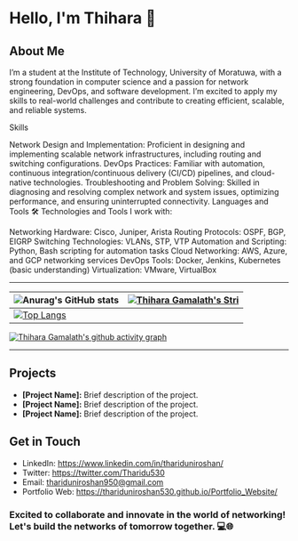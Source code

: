 # Hello, I'm Thihara 👋

## About Me
I’m a student at the Institute of Technology, University of Moratuwa, with a strong foundation in computer science and a passion for network engineering, DevOps, and software development. I’m excited to apply my skills to real-world challenges and contribute to creating efficient, scalable, and reliable systems.

Skills

Network Design and Implementation: Proficient in designing and implementing scalable network infrastructures, including routing and switching configurations.
DevOps Practices: Familiar with automation, continuous integration/continuous delivery (CI/CD) pipelines, and cloud-native technologies.
Troubleshooting and Problem Solving: Skilled in diagnosing and resolving complex network and system issues, optimizing performance, and ensuring uninterrupted connectivity.
Languages and Tools
🛠️ Technologies and Tools I work with:

Networking Hardware: Cisco, Juniper, Arista
Routing Protocols: OSPF, BGP, EIGRP
Switching Technologies: VLANs, STP, VTP
Automation and Scripting: Python, Bash scripting for automation tasks
Cloud Networking: AWS, Azure, and GCP networking services
DevOps Tools: Docker, Jenkins, Kubernetes (basic understanding)
Virtualization: VMware, VirtualBox





---
| ![Anurag's GitHub stats](https://github-readme-stats.vercel.app/api?username=ThiharaGamalath&show_icons=true&theme=radical) | [![Thihara Gamalath's Stri](https://streak-stats.demolab.com?user=ThiharaGamalath&theme=dark&border_radius=7&mode=weekly)](https://git.io/streak-stats) |
| ------------------------------------------------------------ | ------------------------------------------------------------ |
| [![Top Langs](https://github-readme-stats.vercel.app/api/top-langs/?username=ThiharaGamalath&layout=compact&&show_icons=true&theme=radical)](https://github.com/anuraghazra/github-readme-stats) |                                                             


[![Thihara Gamalath's github activity graph](https://github-readme-activity-graph.vercel.app/graph?username=ThiharaGamalath&bg_color=ffffff&color=ff047d&line=9e4c98&point=403d3d&area=true&hide_border=true)](https://github.com/ashutosh00710/github-readme-activity-graph)

---
## Projects

- **[Project Name]:** Brief description of the project.
- **[Project Name]:** Brief description of the project.
- **[Project Name]:** Brief description of the project.

## Get in Touch

- LinkedIn: https://www.linkedin.com/in/thariduniroshan/
- Twitter: https://twitter.com/Tharidu530
- Email: thariduniroshan950@gmail.com
- Portfolio Web: https://thariduniroshan530.github.io/Portfolio_Website/

### Excited to collaborate and innovate in the world of networking! Let's build the networks of tomorrow together. 💻🌐
